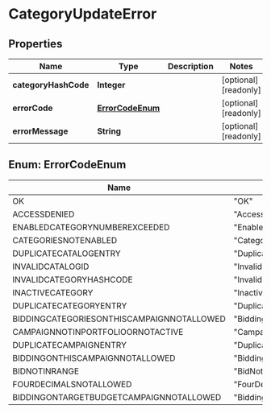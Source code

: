 

# CategoryUpdateError


## Properties

Name | Type | Description | Notes
------------ | ------------- | ------------- | -------------
**categoryHashCode** | **Integer** |  |  [optional] [readonly]
**errorCode** | [**ErrorCodeEnum**](#ErrorCodeEnum) |  |  [optional] [readonly]
**errorMessage** | **String** |  |  [optional] [readonly]



## Enum: ErrorCodeEnum

Name | Value
---- | -----
OK | &quot;OK&quot;
ACCESSDENIED | &quot;AccessDenied&quot;
ENABLEDCATEGORYNUMBEREXCEEDED | &quot;EnabledCategoryNumberExceeded&quot;
CATEGORIESNOTENABLED | &quot;CategoriesNotEnabled&quot;
DUPLICATECATALOGENTRY | &quot;DuplicateCatalogEntry&quot;
INVALIDCATALOGID | &quot;InvalidCatalogId&quot;
INVALIDCATEGORYHASHCODE | &quot;InvalidCategoryHashcode&quot;
INACTIVECATEGORY | &quot;InactiveCategory&quot;
DUPLICATECATEGORYENTRY | &quot;DuplicateCategoryEntry&quot;
BIDDINGCATEGORIESONTHISCAMPAIGNNOTALLOWED | &quot;BiddingCategoriesOnThisCampaignNotAllowed&quot;
CAMPAIGNNOTINPORTFOLIOORNOTACTIVE | &quot;CampaignNotInPortfolioOrNotActive&quot;
DUPLICATECAMPAIGNENTRY | &quot;DuplicateCampaignEntry&quot;
BIDDINGONTHISCAMPAIGNNOTALLOWED | &quot;BiddingOnThisCampaignNotAllowed&quot;
BIDNOTINRANGE | &quot;BidNotInRange&quot;
FOURDECIMALSNOTALLOWED | &quot;FourDecimalsNotAllowed&quot;
BIDDINGONTARGETBUDGETCAMPAIGNNOTALLOWED | &quot;BiddingOnTargetBudgetCampaignNotAllowed&quot;




